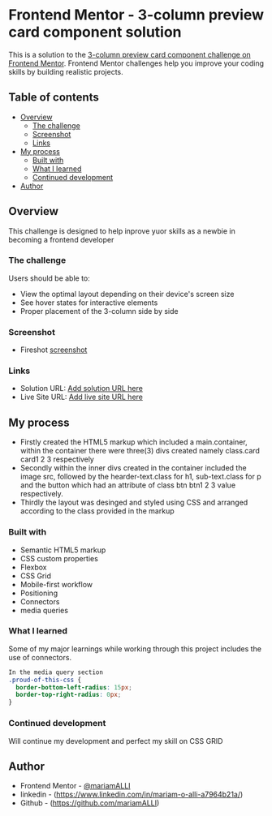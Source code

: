 # Frontend Mentor - 3-column preview card component solution

This is a solution to the [3-column preview card component challenge on Frontend Mentor](https://www.frontendmentor.io/challenges/3column-preview-card-component-pH92eAR2-). Frontend Mentor challenges help you improve your coding skills by building realistic projects. 

## Table of contents

- [Overview](#overview)
  - [The challenge](#the-challenge)
  - [Screenshot](#screenshot)
  - [Links](#links)
- [My process](#my-process)
  - [Built with](#built-with)
  - [What I learned](#what-i-learned)
  - [Continued development](#continued-development)
- [Author](#author)


## Overview
This challenge is designed to help inprove yuor skills as a 
 newbie in becoming a frontend developer

### The challenge

Users should be able to:

- View the optimal layout depending on their device's screen size
- See hover states for interactive elements
- Proper placement of the 3-column side by side

### Screenshot

- Fireshot [screenshot](https://i.imgur.com/Tdjs3NB.jpg)

### Links

- Solution URL: [Add solution URL here](https://github.com/mariamALLI/3-column-card.git)
- Live Site URL: [Add live site URL here](https://cards-component.netlify.app/)

## My process
- Firstly created the HTML5 markup which included a main.container, within the container there were three(3) divs created namely class.card card1 2 3 respectively 
- Secondly within the inner divs created in the container included the image src, followed by the hearder-text.class for h1, sub-text.class for p and the button which had an attribute of class btn btn1 2 3 value respectively.
- Thirdly the layout was desinged and styled using CSS and arranged according to the class provided in the markup

### Built with

- Semantic HTML5 markup
- CSS custom properties
- Flexbox
- CSS Grid
- Mobile-first workflow
- Positioning
- Connectors
- media queries

### What I learned

Some of my major learnings while working through this project includes the use of connectors. 

```css
In the media query section 
.proud-of-this-css {
  border-bottom-left-radius: 15px;
  border-top-right-radius: 0px;
}
```

### Continued development
Will continue my development and perfect my skill on CSS GRID

## Author

- Frontend Mentor - [@mariamALLI](https://www.frontendmentor.io/profile/yourusername)  
- linkedin - (https://www.linkedin.com/in/mariam-o-alli-a7964b21a/)
- Github - (https://github.com/mariamALLI)
